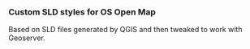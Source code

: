 ### Custom SLD styles for OS Open Map

Based on SLD files generated by QGIS and then tweaked to work with Geoserver.
